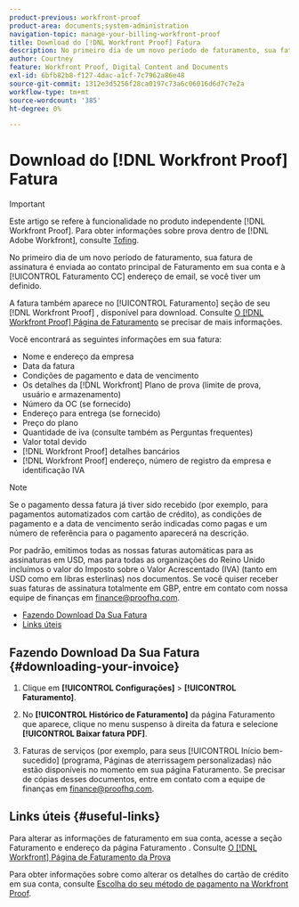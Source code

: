```yaml
---
product-previous: workfront-proof
product-area: documents;system-administration
navigation-topic: manage-your-billing-workfront-proof
title: Download do [!DNL Workfront Proof] Fatura
description: No primeiro dia de um novo período de faturamento, sua fatura de assinatura é enviada ao contato principal de Faturamento em sua conta e ao endereço de email da Cobrança CC, se você tiver um definido.
author: Courtney
feature: Workfront Proof, Digital Content and Documents
exl-id: 6bfb82b8-f127-4dac-a1cf-7c7962a86e48
source-git-commit: 1312e3d5256f28ca0197c73a6c06016d6d7c7e2a
workflow-type: tm+mt
source-wordcount: '385'
ht-degree: 0%

---
```


# Download do [!DNL Workfront Proof] Fatura

>[!IMPORTANT]
>
>Este artigo se refere à funcionalidade no produto independente [!DNL Workfront Proof]. Para obter informações sobre prova dentro de [!DNL Adobe Workfront], consulte [Tofing](../../../review-and-approve-work/proofing/proofing.md).

No primeiro dia de um novo período de faturamento, sua fatura de assinatura é enviada ao contato principal de Faturamento em sua conta e à [!UICONTROL Faturamento CC] endereço de email, se você tiver um definido.

A fatura também aparece no [!UICONTROL Faturamento] seção de seu [!DNL Workfront Proof] , disponível para download. Consulte [O [!DNL Workfront Proof] Página de Faturamento](../../../workfront-proof/wp-billingsettings/manage-your-billing/wp-billing-page.md) se precisar de mais informações.

Você encontrará as seguintes informações em sua fatura:

* Nome e endereço da empresa
* Data da fatura
* Condições de pagamento e data de vencimento
* Os detalhes da [!DNL Workfront] Plano de prova (limite de prova, usuário e armazenamento)
* Número da OC (se fornecido)
* Endereço para entrega (se fornecido)
* Preço do plano
* Quantidade de iva (consulte também as Perguntas frequentes)
* Valor total devido
* [!DNL Workfront Proof] detalhes bancários
* [!DNL Workfront Proof] endereço, número de registro da empresa e identificação IVA

>[!NOTE]
>
> Se o pagamento dessa fatura já tiver sido recebido (por exemplo, para pagamentos automatizados com cartão de crédito), as condições de pagamento e a data de vencimento serão indicadas como pagas e um número de referência para o pagamento aparecerá na descrição.

Por padrão, emitimos todas as nossas faturas automáticas para as assinaturas em USD, mas para todas as organizações do Reino Unido incluímos o valor do Imposto sobre o Valor Acrescentado (IVA) (tanto em USD como em libras esterlinas) nos documentos. Se você quiser receber suas faturas de assinatura totalmente em GBP, entre em contato com nossa equipe de finanças em [finance@proofhq.com](mailto:finance@proofhq.com).

* [Fazendo Download Da Sua Fatura](#downloading-your-invoice)
* [Links úteis](#useful-links)

## Fazendo Download Da Sua Fatura {#downloading-your-invoice}

1. Clique em **[!UICONTROL Configurações]** > **[!UICONTROL Faturamento]**.

1. No **[!UICONTROL Histórico de Faturamento]** da página Faturamento que aparece, clique no menu suspenso à direita da fatura e selecione **[!UICONTROL Baixar fatura PDF]**.

1. Faturas de serviços (por exemplo, para seus [!UICONTROL Início bem-sucedido] (programa, Páginas de aterrissagem personalizadas) não estão disponíveis no momento em sua página Faturamento. Se precisar de cópias desses documentos, entre em contato com a equipe de finanças em finance@proofhq.com.

## Links úteis {#useful-links}

Para alterar as informações de faturamento em sua conta, acesse a seção Faturamento e endereço da página Faturamento . Consulte [O [!DNL Workfront] Página de Faturamento da Prova](../../../workfront-proof/wp-billingsettings/manage-your-billing/wp-billing-page.md)

Para obter informações sobre como alterar os detalhes do cartão de crédito em sua conta, consulte [Escolha do seu método de pagamento na Workfront Proof](../../../workfront-proof/wp-billingsettings/manage-your-billing/choose-payment-method-in-wp.md).

<!--For the detailed information on payments and invoicing, see [Account Payment in Workfront Proof](../../../workfront-proof/wp-billingsettings/manage-your-billing/acct-payment-in-wp.md). -->
